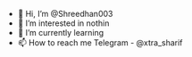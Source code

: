 - 👋 Hi, I’m @Shreedhan003
- 👀 I’m interested in nothin
- 🌱 I’m currently learning
- 📫 How to reach me Telegram - @xtra_sharif

<!---
Shreedhan003/Shreedhan003 is a ✨ special ✨ repository because its `README.md` (this file) appears on your GitHub profile.
You can click the Preview link to take a look at your changes.
--->
